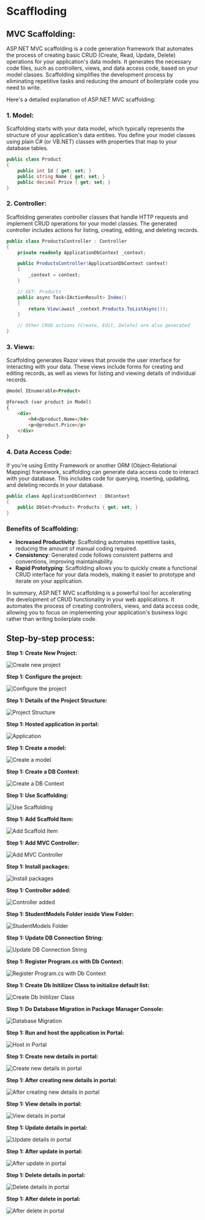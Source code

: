# Scaffloding

## **MVC Scaffolding:**

ASP.NET MVC scaffolding is a code generation framework that automates the process of creating basic CRUD (Create, Read, Update, Delete) operations for your application's data models. It generates the necessary code files, such as controllers, views, and data access code, based on your model classes. Scaffolding simplifies the development process by eliminating repetitive tasks and reducing the amount of boilerplate code you need to write.

Here's a detailed explanation of ASP.NET MVC scaffolding:

### 1. Model:
Scaffolding starts with your data model, which typically represents the structure of your application's data entities. You define your model classes using plain C# (or VB.NET) classes with properties that map to your database tables.

```csharp
public class Product
{
    public int Id { get; set; }
    public string Name { get; set; }
    public decimal Price { get; set; }
}
```

### 2. Controller:
Scaffolding generates controller classes that handle HTTP requests and implement CRUD operations for your model classes. The generated controller includes actions for listing, creating, editing, and deleting records.

```csharp
public class ProductsController : Controller
{
    private readonly ApplicationDbContext _context;

    public ProductsController(ApplicationDbContext context)
    {
        _context = context;
    }

    // GET: Products
    public async Task<IActionResult> Index()
    {
        return View(await _context.Products.ToListAsync());
    }

    // Other CRUD actions (Create, Edit, Delete) are also generated
}
```

### 3. Views:
Scaffolding generates Razor views that provide the user interface for interacting with your data. These views include forms for creating and editing records, as well as views for listing and viewing details of individual records.

```html
@model IEnumerable<Product>

@foreach (var product in Model)
{
    <div>
        <h4>@product.Name</h4>
        <p>@product.Price</p>
    </div>
}
```

### 4. Data Access Code:
If you're using Entity Framework or another ORM (Object-Relational Mapping) framework, scaffolding can generate data access code to interact with your database. This includes code for querying, inserting, updating, and deleting records in your database.

```csharp
public class ApplicationDbContext : DbContext
{
    public DbSet<Product> Products { get; set; }
}
```

### Benefits of Scaffolding:
- **Increased Productivity**: Scaffolding automates repetitive tasks, reducing the amount of manual coding required.
- **Consistency**: Generated code follows consistent patterns and conventions, improving maintainability.
- **Rapid Prototyping**: Scaffolding allows you to quickly create a functional CRUD interface for your data models, making it easier to prototype and iterate on your application.

In summary, ASP.NET MVC scaffolding is a powerful tool for accelerating the development of CRUD functionality in your web applications. It automates the process of creating controllers, views, and data access code, allowing you to focus on implementing your application's business logic rather than writing boilerplate code.

## **Step-by-step process:**

**Step 1: Create New Project:**

![Create new project](image-2.png)

**Step 1: Configure the project:**

![Configure the project](image-1.png)

**Step 1: Details of the Project Structure:**

![Project Structure](image-3.png)

**Step 1: Hosted application in portal:**

![Application](image-4.png)

**Step 1: Create a model:**

![Create a model](image-5.png)

**Step 1: Create a DB Context:**

![Create a DB Context](image-15.png)

**Step 1: Use Scaffolding:**

![Use Scaffolding](image-7.png)

**Step 1: Add Scaffold Item:**

![Add Scaffold Item](image-9.png)

**Step 1: Add MVC Controller:**

![Add MVC Controller](image-12.png)

**Step 1: Install packages:**

![Install packages](image-10.png)

**Step 1: Controller added:**

![Controller added](image-13.png)

**Step 1: StudentModels Folder inside View Folder:**

![StudentModels Folder](image-14.png)

**Step 1: Update DB Connection String:**

![Update DB Connection String](image-17.png)

**Step 1: Register Program.cs with Db Context:**

![Register Program.cs with Db Context](image-18.png)

**Step 1: Create Db Initilizer Class to initialize default list:**

![Create Db Initilizer Class](image-16.png)

**Step 1: Do Database Migration in Package Manager Console:**

![Database Migration](image-19.png)

**Step 1: Run and host the application in Portal:**

![Host in Portal](image-21.png)

**Step 1: Create new details in portal:**

![Create new details in portal](image-22.png)

**Step 1: After creating new details in portal:**

![After creating new details in portal](image-23.png)

**Step 1: View details in portal:**

![View details in portal](image-24.png)

**Step 1: Update details in portal:**

![Update details in portal](image-25.png)

**Step 1: After update in portal:**

![After update in portal](image-26.png)

**Step 1: Delete details in portal:**

![Delete details in portal](image-27.png)

**Step 1: After delete in portal:**

![After delete in portal](image-28.png)

